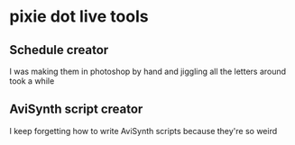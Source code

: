 # pixie dot live tools

## Schedule creator

I was making them in photoshop by hand and jiggling all the letters around took a while

## AviSynth script creator

I keep forgetting how to write AviSynth scripts because they're so weird

